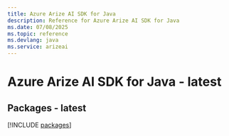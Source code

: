 ```yaml
---
title: Azure Arize AI SDK for Java
description: Reference for Azure Arize AI SDK for Java
ms.date: 07/08/2025
ms.topic: reference
ms.devlang: java
ms.service: arizeai
---
```

# Azure Arize AI SDK for Java - latest
## Packages - latest
[!INCLUDE [packages](arize-ai-index.md)]